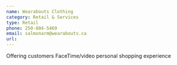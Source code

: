```yaml
---
name: Wearabouts Clothing 
category: Retail & Services
type: Retail
phone: 250-804-5469
email: salmonarm@wearabouts.ca
url: 
---
```


Offering customers FaceTime/video personal shopping experience 